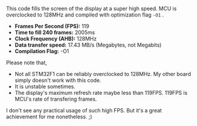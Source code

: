 This code fills the screen of the display at a super high speed. MCU is overclocked to 128MHz and compiled with optimization flag `-O1` .

- **Frames Per Second (FPS):**	119
- **Time to fill 240 frames:**	2005ms
- **Clock Frequency (AHB):**	128MHz
- **Data transfer speed:**		17.43 MB/s (Megabytes, not Megabits)
- **Compilation Flag:**			-O1

Please note that,
- Not all STM32F1 can be reliably overclocked to 128MHz. My other board simply doesn't work with this code.
- It is unstable sometimes.
- The display's maximum refresh rate maybe less than 119FPS. 119FPS is MCU's rate of transfering frames.

I don't see any practical usage of such high FPS. But it's a great achievement for me nonetheless. ;)
